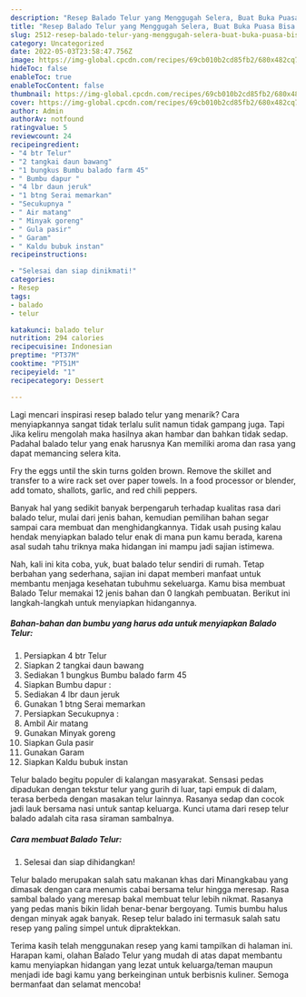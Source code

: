 ```yaml
---
description: "Resep Balado Telur yang Menggugah Selera, Buat Buka Puasa Bisa Manjain Lidah"
title: "Resep Balado Telur yang Menggugah Selera, Buat Buka Puasa Bisa Manjain Lidah"
slug: 2512-resep-balado-telur-yang-menggugah-selera-buat-buka-puasa-bisa-manjain-lidah
category: Uncategorized
date: 2022-05-03T23:58:47.756Z
image: https://img-global.cpcdn.com/recipes/69cb010b2cd85fb2/680x482cq70/balado-telur-foto-resep-utama.jpg
hideToc: false
enableToc: true
enableTocContent: false
thumbnail: https://img-global.cpcdn.com/recipes/69cb010b2cd85fb2/680x482cq70/balado-telur-foto-resep-utama.jpg
cover: https://img-global.cpcdn.com/recipes/69cb010b2cd85fb2/680x482cq70/balado-telur-foto-resep-utama.jpg
author: Admin
authorAv: notfound
ratingvalue: 5
reviewcount: 24
recipeingredient:
- "4 btr Telur"
- "2 tangkai daun bawang"
- "1 bungkus Bumbu balado farm 45"
- " Bumbu dapur "
- "4 lbr daun jeruk"
- "1 btng Serai memarkan"
- "Secukupnya "
- " Air matang"
- " Minyak goreng"
- " Gula pasir"
- " Garam"
- " Kaldu bubuk instan"
recipeinstructions:

- "Selesai dan siap dinikmati!"
categories:
- Resep
tags:
- balado
- telur

katakunci: balado telur 
nutrition: 294 calories
recipecuisine: Indonesian
preptime: "PT37M"
cooktime: "PT51M"
recipeyield: "1"
recipecategory: Dessert

---
```



Lagi mencari inspirasi resep balado telur yang menarik? Cara menyiapkannya sangat tidak terlalu sulit namun tidak gampang juga. Tapi Jika keliru mengolah maka hasilnya akan hambar dan bahkan tidak sedap. Padahal balado telur yang enak harusnya Kan memiliki aroma dan rasa yang dapat memancing selera kita.


Fry the eggs until the skin turns golden brown. Remove the skillet and transfer to a wire rack set over paper towels. In a food processor or blender, add tomato, shallots, garlic, and red chili peppers.

Banyak hal yang sedikit banyak berpengaruh terhadap kualitas rasa dari balado telur, mulai dari jenis bahan, kemudian pemilihan bahan segar sampai cara membuat dan menghidangkannya. Tidak usah pusing kalau hendak menyiapkan balado telur enak di mana pun kamu berada, karena asal sudah tahu triknya maka hidangan ini mampu jadi sajian istimewa.


Nah, kali ini kita coba, yuk, buat balado telur sendiri di rumah. Tetap berbahan yang sederhana, sajian ini dapat memberi manfaat untuk membantu menjaga kesehatan tubuhmu sekeluarga. Kamu bisa membuat Balado Telur memakai 12 jenis bahan dan 0 langkah pembuatan. Berikut ini langkah-langkah untuk menyiapkan hidangannya.

<!--inarticleads1-->

##### Bahan-bahan dan bumbu yang harus ada untuk menyiapkan Balado Telur:

1. Persiapkan 4 btr Telur
1. Siapkan 2 tangkai daun bawang
1. Sediakan 1 bungkus Bumbu balado farm 45
1. Siapkan  Bumbu dapur :
1. Sediakan 4 lbr daun jeruk
1. Gunakan 1 btng Serai memarkan
1. Persiapkan Secukupnya :
1. Ambil  Air matang
1. Gunakan  Minyak goreng
1. Siapkan  Gula pasir
1. Gunakan  Garam
1. Siapkan  Kaldu bubuk instan


Telur balado begitu populer di kalangan masyarakat. Sensasi pedas dipadukan dengan tekstur telur yang gurih di luar, tapi empuk di dalam, terasa berbeda dengan masakan telur lainnya. Rasanya sedap dan cocok jadi lauk bersama nasi untuk santap keluarga. Kunci utama dari resep telur balado adalah cita rasa siraman sambalnya. 

<!--inarticleads2-->

##### Cara membuat Balado Telur:


1. Selesai dan siap dihidangkan!

Telur balado merupakan salah satu makanan khas dari Minangkabau yang dimasak dengan cara menumis cabai bersama telur hingga meresap. Rasa sambal balado yang meresap bakal membuat telur lebih nikmat. Rasanya yang pedas manis bikin lidah benar-benar bergoyang. Tumis bumbu halus dengan minyak agak banyak. Resep telur balado ini termasuk salah satu resep yang paling simpel untuk dipraktekkan. 

Terima kasih telah menggunakan resep yang kami tampilkan di halaman ini. Harapan kami, olahan Balado Telur yang mudah di atas dapat membantu kamu menyiapkan hidangan yang lezat untuk keluarga/teman maupun menjadi ide bagi kamu yang berkeinginan untuk berbisnis kuliner. Semoga bermanfaat dan selamat mencoba!
